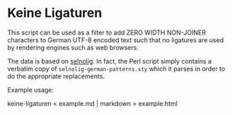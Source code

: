 # Keine Ligaturen

This script can be used as a filter to add ZERO WIDTH NON-JOINER
characters to German UTF-8 encoded text such that no ligatures are
used by rendering engines such as web browsers.

The data is based on
[selnolig](https://github.com/micoloretan/selnolig/). In fact, the
Perl script simply contains a verbatim copy of
`selnolig-german-patterns.sty` which it parses in order to do the
appropriate replacements.

Example usage:

keine-ligaturen < example.md | markdown > example.html

